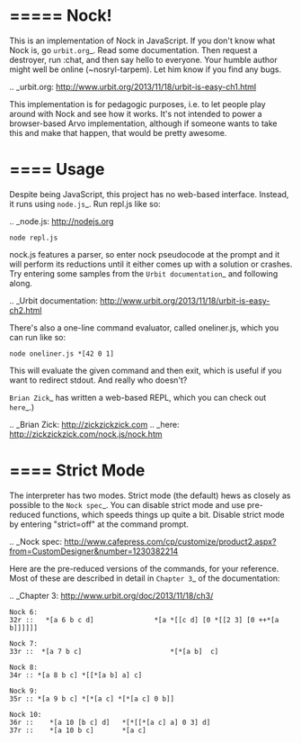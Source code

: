 =====
Nock!
=====

This is an implementation of Nock in JavaScript. If you don't know what Nock is, go `urbit.org`_.  Read some 
documentation.  Then request a destroyer, run :chat, and then say hello to everyone.  Your
humble author might well be online (~nosryl-tarpem).  Let him know if you find any bugs.

.. _urbit.org: http://www.urbit.org/2013/11/18/urbit-is-easy-ch1.html

This implementation is for pedagogic purposes, i.e. to let people 
play around with Nock and see how it works.  It's not intended to power a browser-based Arvo implementation, although 
if someone wants to take this and make that happen, that would be pretty awesome.

====
Usage
====
Despite being JavaScript, this project has no web-based interface.  Instead, it runs
using `node.js`_.  Run repl.js like so:

.. _node.js: http://nodejs.org

    node repl.js

nock.js features a parser, so enter nock pseudocode at the prompt and it will perform
its reductions until it either comes up with a solution or crashes.  Try
entering some samples from the `Urbit documentation`_ and
following along.

.. _Urbit documentation: http://www.urbit.org/2013/11/18/urbit-is-easy-ch2.html

There's also a one-line command evaluator, called oneliner.js, which you can run like so:
    
    node oneliner.js *[42 0 1]
    
This will evaluate the given command and then exit, which is useful if you want to redirect
stdout.  And really who doesn't?

`Brian Zick`_ has written a web-based REPL, which you can check out `here`_.)

.. _Brian Zick: http://zickzickzick.com
.. _here: http://zickzickzick.com/nock.js/nock.htm


====
Strict Mode
====

The interpreter has two modes.  Strict mode (the default) hews as closely as possible to the
`Nock spec`_.  You can disable strict mode and use pre-reduced functions, which speeds things up quite
a bit.  Disable strict mode by entering "strict=off" at the command prompt.

.. _Nock spec: http://www.cafepress.com/cp/customize/product2.aspx?from=CustomDesigner&number=1230382214

Here are the pre-reduced versions of the commands, for your reference.  Most of these are described in detail
in `Chapter 3`_ of the documentation:

.. _Chapter 3: http://www.urbit.org/doc/2013/11/18/ch3/

    Nock 6:
    32r ::   *[a 6 b c d]               *[a *[[c d] [0 *[[2 3] [0 ++*[a b]]]]]]
    
    Nock 7:
    33r ::  *[a 7 b c]                      *[*[a b]  c]
    
    Nock 8:
    34r :: *[a 8 b c] *[[*[a b] a] c]
    
    Nock 9:
    35r :: *[a 9 b c] *[*[a c] *[*[a c] 0 b]]
    
    Nock 10:
    36r ::    *[a 10 [b c] d]   *[*[[*[a c] a] 0 3] d]
    37r ::    *[a 10 b c]       *[a c]

